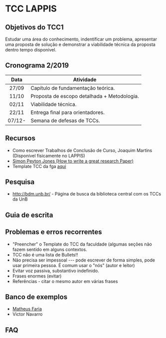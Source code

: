 # TCC LAPPIS

## Objetivos do TCC1

Estudar uma área do conhecimento, indentificar um problema,
apresentar uma proposta de solução e demonstrar a viabilidade
técnica da proposta dentro tempo disponível.


## Cronograma 2/2019
 
| Data   | Atividade                                     |
|:------:|-----------------------------------------------|
| 27/09  | Capítulo de fundamentação teórica.            |
| 11/10  | Proposta de escopo detalhada + Metodologia.   |
| 02/11  | Viabilidade técnica.                          |
| 22/11  | Entrega final para orientadores.              |
| 07/12- | Semana de defesas de TCCs.                    |


## Recursos

* Como escrever Trabalhos de Conclusão de Curso, Joaquim Martins (Disponível fisicamente no LAPPIS)
* [Simon Peyton Jones (How to write a great research Paper)](
https://www.microsoft.com/en-us/research/academic-program/write-great-research-paper/)
* Template TCC da fga [aqui](https://github.com/fga-unb/template-latex-tcc)

## Pesquisa

* http://bdm.unb.br/ - Página de busca da biblioteca central com os TCCs da UnB

## Guia de escrita

## Problemas e erros recorrentes

* "Preencher" o Template do TCC da faculdade (algumas seções não fazem sentido em alguns contextos.
* TCC não é uma lista de Bullets!!
* Não precisa ser impessoal --- pode escrever de forma simples, pode usar primeira pessoa. É comum usar o "nós" (autor e leitor)
* Evitar voz passiva, substantivo indefinido. 
* Frases enormes (evitar)
* Referências - citar o mesmo autor em várias frases


## Banco de exemplos
* [Matheus Faria](http://fga.unb.br/articles/0001/7143/MatheusFaria_tcc2.pdf)
* Victor Navarro


## FAQ
